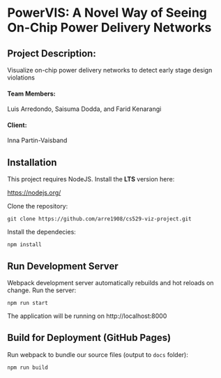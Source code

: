 # PowerVIS: A Novel Way of Seeing On-Chip Power Delivery Networks

## Project Description:

Visualize on-chip power delivery networks to detect early stage design violations

#### Team Members:

Luis Arredondo, Saisuma Dodda, and Farid Kenarangi

#### Client:

Inna Partin-Vaisband

## Installation

This project requires NodeJS. Install the **LTS** version here:

https://nodejs.org/

Clone the repository:

```
git clone https://github.com/arre1908/cs529-viz-project.git
```

Install the dependecies:

```
npm install
```

## Run Development Server

Webpack development server automatically rebuilds and hot reloads on change. Run the server:

```
npm run start
```

The application will be running on http://localhost:8000

## Build for Deployment (GitHub Pages)

Run webpack to bundle our source files (output to `docs` folder):

```
npm run build
```
